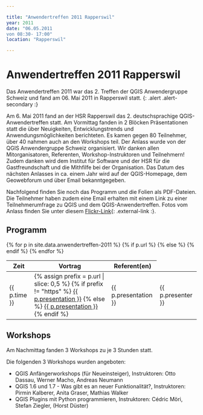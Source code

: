 ```yaml
---

title: "Anwendertreffen 2011 Rapperswil"
year: 2011
date: "06.05.2011
von 08:30- 17:00"
location: "Rapperswil"

---
```


# Anwendertreffen 2011 Rapperswil

Das Anwendertreffen 2011 war das 2. Treffen der QGIS Anwendergruppe Schweiz und fand am 06. Mai 2011 in Rapperswil statt.
{: .alert .alert-secondary :}

Am 6. Mai 2011 fand an der HSR Rapperswil das 2. deutschsprachige QGIS-Anwendertreffen statt. Am Vormittag fanden in 2 Blöcken Präsentationen statt die über Neuigkeiten, Entwicklungstrends und Anwendungsmöglichkeiten berichteten. Es kamen gegen 80 Teilnehmer, über 40 nahmen auch an den Workshops teil. Der Anlass wurde von der QGIS Anwendergruppe Schweiz organisiert. Wir danken allen Mitorganisatoren, Referenten, Workshop-Instruktoren und Teilnehmern! Zudem danken wird dem Institut für Software und der HSR für die Gastfreundschaft und die Mithfilfe bei der Organisation. Das Datum des nächsten Anlasses in ca. einem Jahr wird auf der QGIS-Homepage, dem Geowebforum und über Email bekanntgegeben.

Nachfolgend finden Sie noch das Programm und die Folien als PDF-Dateien. Die Teilnehmer haben zudem eine Email erhalten mit einem Link zu einer Teilnehmerumfrage zu QGIS und dem QGIS-Anwendertreffen. Fotos vom Anlass finden Sie unter diesem [Flickr-Link](http://www.flickr.com/photos/pifx/sets/72157626750120332/){: .external-link :}.

## Programm

<table class="table table-striped">
  <thead>
    <tr>
      <th scope="col">Zeit</th>
      <th scope="col">Vortrag</th>
      <th scope="col">Referent(en)</th>
    </tr>
  </thead>
  <tbody>
{% for p in site.data.anwendertreffen-2011 %}
    <tr>
      <td>{{ p.time }}</td>
      {% if p.url %}
      <td>
        {% assign prefix = p.url | slice: 0,5 %}
        {% if prefix != "https" %}
        <a href="{% link {{ p.url }} %}" class="pdf-link">{{ p.presentation }}</a>
        {% else %}
        <a href="{{ p.url }}" class="external-link">{{ p.presentation }}</a>
        {% endif %}
      </td>
      {% else %}
      <td>{{ p.presentation }}</td>
      {% endif %}
      <td>{{ p.presenter }}</td>
    </tr> 
{% endfor %}
  </tbody>
</table>

## Workshops

Am Nachmittag fanden 3 Workshops zu je 3 Stunden statt.

Die folgenden 3 Workshops wurden angeboten:

* QGIS Anfängerworkshops (für Neueinsteiger), Instruktoren: Otto Dassau, Werner Macho, Andreas Neumann
* QGIS 1.6 und 1.7 - Was gibt es an neuer Funktionalität?, Instruktoren: Pirmin Kalberer, Anita Graser, Mathias Walker
* QGIS Plugins mit Python programmieren, Instruktoren: Cédric Möri, Stefan Ziegler, (Horst Düster)
